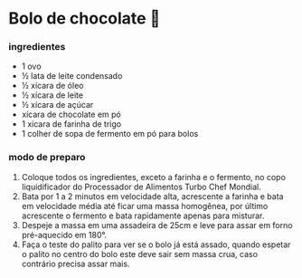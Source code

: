 # Bolo de chocolate :birthday:

### ingredientes

- 1 ovo
- ½ lata de leite condensado
- ½ xícara de óleo
- ½ xícara de leite
- ½ xícara de açúcar
-  xícara de chocolate em pó
- 1 xícara de farinha de trigo
- 1 colher de sopa de fermento em pó para bolos

### modo de preparo

1. Coloque todos os ingredientes, exceto a farinha e o fermento, no copo liquidificador do Processador de Alimentos Turbo Chef Mondial.
2. Bata por 1 a 2 minutos em velocidade alta, acrescente a farinha e bata em velocidade média até ficar uma massa homogênea, por último acrescente o fermento e bata rapidamente apenas para misturar.
3. Despeje a massa em uma assadeira de 25cm e leve para assar em forno pré-aquecido em 180°.
4. Faça o teste do palito para ver se o bolo já está assado, quando espetar o palito no centro do bolo este deve sair sem massa crua, caso contrário precisa assar mais.